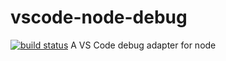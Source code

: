 # vscode-node-debug
[![build status](https://travis-ci.org/Microsoft/vscode-node-debug.svg?branch=master)](https://travis-ci.org/Microsoft/vscode-node-debug)
A VS Code debug adapter for node
